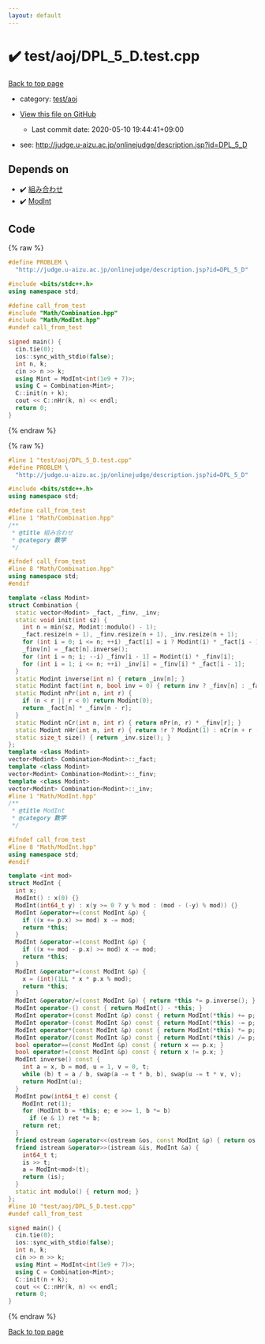 ```yaml
---
layout: default
---
```


<!-- mathjax config similar to math.stackexchange -->
<script type="text/javascript" async
  src="https://cdnjs.cloudflare.com/ajax/libs/mathjax/2.7.5/MathJax.js?config=TeX-MML-AM_CHTML">
</script>
<script type="text/x-mathjax-config">
  MathJax.Hub.Config({
    TeX: { equationNumbers: { autoNumber: "AMS" }},
    tex2jax: {
      inlineMath: [ ['$','$'] ],
      processEscapes: true
    },
    "HTML-CSS": { matchFontHeight: false },
    displayAlign: "left",
    displayIndent: "2em"
  });
</script>

<script type="text/javascript" src="https://cdnjs.cloudflare.com/ajax/libs/jquery/3.4.1/jquery.min.js"></script>
<script src="https://cdn.jsdelivr.net/npm/jquery-balloon-js@1.1.2/jquery.balloon.min.js" integrity="sha256-ZEYs9VrgAeNuPvs15E39OsyOJaIkXEEt10fzxJ20+2I=" crossorigin="anonymous"></script>
<script type="text/javascript" src="../../../assets/js/copy-button.js"></script>
<link rel="stylesheet" href="../../../assets/css/copy-button.css" />


# :heavy_check_mark: test/aoj/DPL_5_D.test.cpp

<a href="../../../index.html">Back to top page</a>

* category: <a href="../../../index.html#0d0c91c0cca30af9c1c9faef0cf04aa9">test/aoj</a>
* <a href="{{ site.github.repository_url }}/blob/master/test/aoj/DPL_5_D.test.cpp">View this file on GitHub</a>
    - Last commit date: 2020-05-10 19:44:41+09:00


* see: <a href="http://judge.u-aizu.ac.jp/onlinejudge/description.jsp?id=DPL_5_D">http://judge.u-aizu.ac.jp/onlinejudge/description.jsp?id=DPL_5_D</a>


## Depends on

* :heavy_check_mark: <a href="../../../library/Math/Combination.hpp.html">組み合わせ</a>
* :heavy_check_mark: <a href="../../../library/Math/ModInt.hpp.html">ModInt</a>


## Code

<a id="unbundled"></a>
{% raw %}
```cpp
#define PROBLEM \
  "http://judge.u-aizu.ac.jp/onlinejudge/description.jsp?id=DPL_5_D"

#include <bits/stdc++.h>
using namespace std;

#define call_from_test
#include "Math/Combination.hpp"
#include "Math/ModInt.hpp"
#undef call_from_test

signed main() {
  cin.tie(0);
  ios::sync_with_stdio(false);
  int n, k;
  cin >> n >> k;
  using Mint = ModInt<int(1e9 + 7)>;
  using C = Combination<Mint>;
  C::init(n + k);
  cout << C::nHr(k, n) << endl;
  return 0;
}

```
{% endraw %}

<a id="bundled"></a>
{% raw %}
```cpp
#line 1 "test/aoj/DPL_5_D.test.cpp"
#define PROBLEM \
  "http://judge.u-aizu.ac.jp/onlinejudge/description.jsp?id=DPL_5_D"

#include <bits/stdc++.h>
using namespace std;

#define call_from_test
#line 1 "Math/Combination.hpp"
/**
 * @title 組み合わせ
 * @category 数学
 */

#ifndef call_from_test
#line 8 "Math/Combination.hpp"
using namespace std;
#endif

template <class Modint>
struct Combination {
  static vector<Modint> _fact, _finv, _inv;
  static void init(int sz) {
    int n = min(sz, Modint::modulo() - 1);
    _fact.resize(n + 1), _finv.resize(n + 1), _inv.resize(n + 1);
    for (int i = 0; i <= n; ++i) _fact[i] = i ? Modint(i) * _fact[i - 1] : 1;
    _finv[n] = _fact[n].inverse();
    for (int i = n; i; --i) _finv[i - 1] = Modint(i) * _finv[i];
    for (int i = 1; i <= n; ++i) _inv[i] = _finv[i] * _fact[i - 1];
  }
  static Modint inverse(int n) { return _inv[n]; }
  static Modint fact(int n, bool inv = 0) { return inv ? _finv[n] : _fact[n]; }
  static Modint nPr(int n, int r) {
    if (n < r || r < 0) return Modint(0);
    return _fact[n] * _finv[n - r];
  }
  static Modint nCr(int n, int r) { return nPr(n, r) * _finv[r]; }
  static Modint nHr(int n, int r) { return !r ? Modint(1) : nCr(n + r - 1, r); }
  static size_t size() { return _inv.size(); }
};
template <class Modint>
vector<Modint> Combination<Modint>::_fact;
template <class Modint>
vector<Modint> Combination<Modint>::_finv;
template <class Modint>
vector<Modint> Combination<Modint>::_inv;
#line 1 "Math/ModInt.hpp"
/**
 * @title ModInt
 * @category 数学
 */

#ifndef call_from_test
#line 8 "Math/ModInt.hpp"
using namespace std;
#endif

template <int mod>
struct ModInt {
  int x;
  ModInt() : x(0) {}
  ModInt(int64_t y) : x(y >= 0 ? y % mod : (mod - (-y) % mod)) {}
  ModInt &operator+=(const ModInt &p) {
    if ((x += p.x) >= mod) x -= mod;
    return *this;
  }
  ModInt &operator-=(const ModInt &p) {
    if ((x += mod - p.x) >= mod) x -= mod;
    return *this;
  }
  ModInt &operator*=(const ModInt &p) {
    x = (int)(1LL * x * p.x % mod);
    return *this;
  }
  ModInt &operator/=(const ModInt &p) { return *this *= p.inverse(); }
  ModInt operator-() const { return ModInt() - *this; }
  ModInt operator+(const ModInt &p) const { return ModInt(*this) += p; }
  ModInt operator-(const ModInt &p) const { return ModInt(*this) -= p; }
  ModInt operator*(const ModInt &p) const { return ModInt(*this) *= p; }
  ModInt operator/(const ModInt &p) const { return ModInt(*this) /= p; }
  bool operator==(const ModInt &p) const { return x == p.x; }
  bool operator!=(const ModInt &p) const { return x != p.x; }
  ModInt inverse() const {
    int a = x, b = mod, u = 1, v = 0, t;
    while (b) t = a / b, swap(a -= t * b, b), swap(u -= t * v, v);
    return ModInt(u);
  }
  ModInt pow(int64_t e) const {
    ModInt ret(1);
    for (ModInt b = *this; e; e >>= 1, b *= b)
      if (e & 1) ret *= b;
    return ret;
  }
  friend ostream &operator<<(ostream &os, const ModInt &p) { return os << p.x; }
  friend istream &operator>>(istream &is, ModInt &a) {
    int64_t t;
    is >> t;
    a = ModInt<mod>(t);
    return (is);
  }
  static int modulo() { return mod; }
};
#line 10 "test/aoj/DPL_5_D.test.cpp"
#undef call_from_test

signed main() {
  cin.tie(0);
  ios::sync_with_stdio(false);
  int n, k;
  cin >> n >> k;
  using Mint = ModInt<int(1e9 + 7)>;
  using C = Combination<Mint>;
  C::init(n + k);
  cout << C::nHr(k, n) << endl;
  return 0;
}

```
{% endraw %}

<a href="../../../index.html">Back to top page</a>

